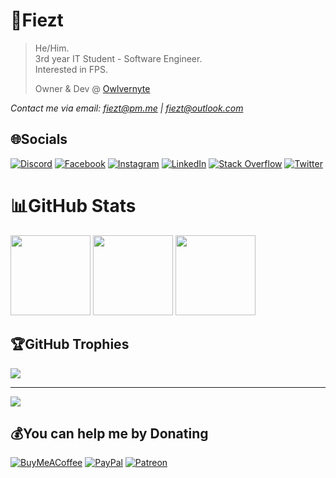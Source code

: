# 🦉Fiezt

> He/Him.<br/>
> 3rd year IT Student - Software Engineer.<br/>
> Interested in FPS.
>
> Owner & Dev @ [Owlvernyte](https://owlvernyte.tk)

*Contact me via email: [fiezt@pm.me](mailto:fiezt@pm.me) | [fiezt@outlook.com](mailto:fiezt@outlook.com)*

## 🌐Socials

[![Discord](https://img.shields.io/badge/Discord-%237289DA.svg?logo=discord&logoColor=white&style=flat-square)](https://discord.gg/F7ZK6ssMUm) [![Facebook](https://img.shields.io/badge/Facebook-%231877F2.svg?logo=Facebook&logoColor=white&style=flat-square)](https://facebook.com/fieztazica) [![Instagram](https://img.shields.io/badge/Instagram-%23E4405F.svg?logo=Instagram&logoColor=white&style=flat-square)](https://instagram.com/fiezt.1492) [![LinkedIn](https://img.shields.io/badge/LinkedIn-%230077B5.svg?logo=linkedin&logoColor=white&style=flat-square)](https://linkedin.com/in/fiezt) [![Stack Overflow](https://img.shields.io/badge/-Stackoverflow-FE7A16?logo=stack-overflow&logoColor=white&style=flat-square)](https://stackoverflow.com/users/14660191) [![Twitter](https://img.shields.io/badge/Twitter-%231DA1F2.svg?logo=Twitter&logoColor=white&style=flat-square)](https://twitter.com/fieztazica)

# 📊GitHub Stats

<p>
  <img src="https://github-readme-stats.vercel.app/api?username=fiezt1492&theme=dracula&hide_border=true&include_all_commits=false&count_private=false" height="128">
  <img src="https://github-readme-streak-stats.herokuapp.com/?user=fiezt1492&theme=dracula&hide_border=true" height="128">
  <img src="https://github-readme-stats.vercel.app/api/top-langs/?username=fiezt1492&theme=dracula&hide_border=true&include_all_commits=false&count_private=false&layout=compact" height="128">
</p>

## 🏆GitHub Trophies

![](https://github-profile-trophy.vercel.app/?username=fiezt1492&theme=dracula&no-frame=true&no-bg=false&margin-w=4)

---
![](https://komarev.com/ghpvc/?username=fiezt1492&label=Views&color=ff79c6&style=flat-square)

## 💰You can help me by Donating

  [![BuyMeACoffee](https://img.shields.io/badge/Buy%20Me%20a%20Coffee-ffdd00?style=for-the-badge&logo=buy-me-a-coffee&logoColor=black)](https://buymeacoffee.com/fiezt) [![PayPal](https://img.shields.io/badge/PayPal-00457C?style=for-the-badge&logo=paypal&logoColor=white)](https://paypal.me/fiezt) [![Patreon](https://img.shields.io/badge/Patreon-F96854?style=for-the-badge&logo=patreon&logoColor=white)](https://patreon.com/fiezt)

  <!-- Proudly created with GPRM ( https://gprm.itsvg.in ) -->
  